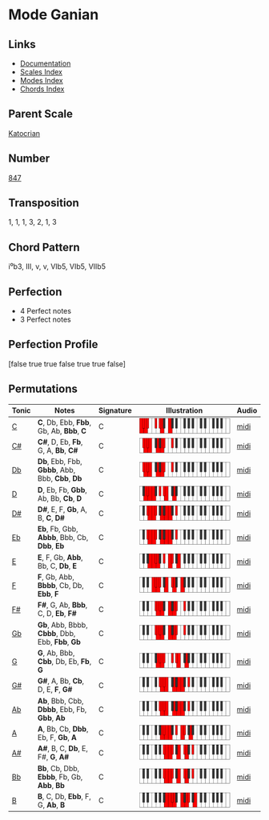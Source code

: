 # Mode Ganian

## Links

- [Documentation](README.md)
- [Scales Index](Scales.md)
- [Modes Index](Modes.md)
- [Chords Index](Chords.md)

## Parent Scale

[Katocrian](ScaleKatocrian.md)

## Number

[847](https://ianring.com/musictheory/scales/847)

## Transposition

1, 1, 1, 3, 2, 1, 3

## Chord Pattern

i⁰b3, III, v, v, VIb5, VIb5, VIIb5

## Perfection

- 4 Perfect notes
- 3 Perfect notes

## Perfection Profile

[false true true false true true false]

## Permutations

| Tonic | Notes | Signature | Illustration | Audio |
|-------|-------|-----------|--------------|-------|
| [C](ModeCNaturalGanian.md) | **C**, Db, Ebb, **Fbb**, Gb, Ab, **Bbb**, **C** | C | ![CNaturalGanian](ModeCNaturalGanian.png) | [midi](https://github.com/edipermadi/music/blob/main/docs/ModeCNaturalGanian.mid?raw=true) |
| [C#](ModeCSharpGanian.md) | **C#**, D, Eb, **Fb**, G, A, **Bb**, **C#** | C | ![CSharpGanian](ModeCSharpGanian.png) | [midi](https://github.com/edipermadi/music/blob/main/docs/ModeCSharpGanian.mid?raw=true) |
| [Db](ModeDFlatGanian.md) | **Db**, Ebb, Fbb, **Gbbb**, Abb, Bbb, **Cbb**, **Db** | C | ![DFlatGanian](ModeDFlatGanian.png) | [midi](https://github.com/edipermadi/music/blob/main/docs/ModeDFlatGanian.mid?raw=true) |
| [D](ModeDNaturalGanian.md) | **D**, Eb, Fb, **Gbb**, Ab, Bb, **Cb**, **D** | C | ![DNaturalGanian](ModeDNaturalGanian.png) | [midi](https://github.com/edipermadi/music/blob/main/docs/ModeDNaturalGanian.mid?raw=true) |
| [D#](ModeDSharpGanian.md) | **D#**, E, F, **Gb**, A, B, **C**, **D#** | C | ![DSharpGanian](ModeDSharpGanian.png) | [midi](https://github.com/edipermadi/music/blob/main/docs/ModeDSharpGanian.mid?raw=true) |
| [Eb](ModeEFlatGanian.md) | **Eb**, Fb, Gbb, **Abbb**, Bbb, Cb, **Dbb**, **Eb** | C | ![EFlatGanian](ModeEFlatGanian.png) | [midi](https://github.com/edipermadi/music/blob/main/docs/ModeEFlatGanian.mid?raw=true) |
| [E](ModeENaturalGanian.md) | **E**, F, Gb, **Abb**, Bb, C, **Db**, **E** | C | ![ENaturalGanian](ModeENaturalGanian.png) | [midi](https://github.com/edipermadi/music/blob/main/docs/ModeENaturalGanian.mid?raw=true) |
| [F](ModeFNaturalGanian.md) | **F**, Gb, Abb, **Bbbb**, Cb, Db, **Ebb**, **F** | C | ![FNaturalGanian](ModeFNaturalGanian.png) | [midi](https://github.com/edipermadi/music/blob/main/docs/ModeFNaturalGanian.mid?raw=true) |
| [F#](ModeFSharpGanian.md) | **F#**, G, Ab, **Bbb**, C, D, **Eb**, **F#** | C | ![FSharpGanian](ModeFSharpGanian.png) | [midi](https://github.com/edipermadi/music/blob/main/docs/ModeFSharpGanian.mid?raw=true) |
| [Gb](ModeGFlatGanian.md) | **Gb**, Abb, Bbbb, **Cbbb**, Dbb, Ebb, **Fbb**, **Gb** | C | ![GFlatGanian](ModeGFlatGanian.png) | [midi](https://github.com/edipermadi/music/blob/main/docs/ModeGFlatGanian.mid?raw=true) |
| [G](ModeGNaturalGanian.md) | **G**, Ab, Bbb, **Cbb**, Db, Eb, **Fb**, **G** | C | ![GNaturalGanian](ModeGNaturalGanian.png) | [midi](https://github.com/edipermadi/music/blob/main/docs/ModeGNaturalGanian.mid?raw=true) |
| [G#](ModeGSharpGanian.md) | **G#**, A, Bb, **Cb**, D, E, **F**, **G#** | C | ![GSharpGanian](ModeGSharpGanian.png) | [midi](https://github.com/edipermadi/music/blob/main/docs/ModeGSharpGanian.mid?raw=true) |
| [Ab](ModeAFlatGanian.md) | **Ab**, Bbb, Cbb, **Dbbb**, Ebb, Fb, **Gbb**, **Ab** | C | ![AFlatGanian](ModeAFlatGanian.png) | [midi](https://github.com/edipermadi/music/blob/main/docs/ModeAFlatGanian.mid?raw=true) |
| [A](ModeANaturalGanian.md) | **A**, Bb, Cb, **Dbb**, Eb, F, **Gb**, **A** | C | ![ANaturalGanian](ModeANaturalGanian.png) | [midi](https://github.com/edipermadi/music/blob/main/docs/ModeANaturalGanian.mid?raw=true) |
| [A#](ModeASharpGanian.md) | **A#**, B, C, **Db**, E, F#, **G**, **A#** | C | ![ASharpGanian](ModeASharpGanian.png) | [midi](https://github.com/edipermadi/music/blob/main/docs/ModeASharpGanian.mid?raw=true) |
| [Bb](ModeBFlatGanian.md) | **Bb**, Cb, Dbb, **Ebbb**, Fb, Gb, **Abb**, **Bb** | C | ![BFlatGanian](ModeBFlatGanian.png) | [midi](https://github.com/edipermadi/music/blob/main/docs/ModeBFlatGanian.mid?raw=true) |
| [B](ModeBNaturalGanian.md) | **B**, C, Db, **Ebb**, F, G, **Ab**, **B** | C | ![BNaturalGanian](ModeBNaturalGanian.png) | [midi](https://github.com/edipermadi/music/blob/main/docs/ModeBNaturalGanian.mid?raw=true) |
